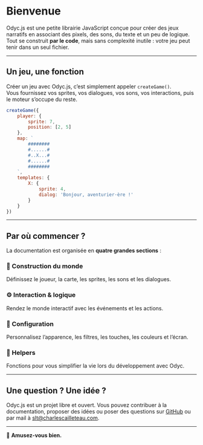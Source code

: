 <script>
import Emoji from '../../../lib/ui/Doc/Emoji.svelte'
</script>

# <Emoji src="✨" /> Bienvenue

Odyc.js est une petite librairie JavaScript conçue pour créer des jeux narratifs en associant des pixels, des sons, du texte et un peu de logique.  
Tout se construit **par le code**, mais sans complexité inutile : votre jeu peut tenir dans un seul fichier.

---

## <Emoji src="🎮" /> Un jeu, une fonction

Créer un jeu avec Odyc.js, c’est simplement appeler `createGame()`.  
Vous fournissez vos sprites, vos dialogues, vos sons, vos interactions, puis le moteur s’occupe du reste.

```js
createGame({
	player: {
		sprite: 7,
		position: [2, 5]
	},
	map: `
		########
		#......#
		#..X...#
		#......#
		########
	`,
	templates: {
		X: {
			sprite: 4,
			dialog: 'Bonjour, aventurier·ère !'
		}
	}
})
```

---

## <Emoji src="🧭" /> Par où commencer ?

La documentation est organisée en **quatre grandes sections** :

### 🧱 Construction du monde

Définissez le joueur, la carte, les sprites, les sons et les dialogues.

### ⚙️ Interaction & logique

Rendez le monde interactif avec les événements et les actions.

### 🎨 Configuration

Personnalisez l’apparence, les filtres, les touches, les couleurs et l’écran.

### 🔧 Helpers

Fonctions pour vous simplifier la vie lors du développement avec Odyc.

---

## <Emoji src="📫" /> Une question ? Une idée ?

Odyc.js est un projet libre et ouvert.
Vous pouvez contribuer à la documentation, proposer des idées ou poser des questions sur [GitHub](https://github.com/achtaitaipai/odyc) ou par mail à [slt@charlescailleteau.com](mailto:slt@charlescailleteau.com).

---

💫 **Amusez-vous bien.**
